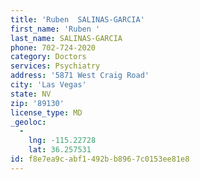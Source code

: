 ```yaml
---
title: 'Ruben  SALINAS-GARCIA'
first_name: 'Ruben '
last_name: SALINAS-GARCIA
phone: 702-724-2020
category: Doctors
services: Psychiatry
address: '5871 West Craig Road'
city: 'Las Vegas'
state: NV
zip: '89130'
license_type: MD
_geoloc:
  -
    lng: -115.22728
    lat: 36.257531
id: f8e7ea9c-abf1-492b-b896-7c0153ee81e8
---
```

